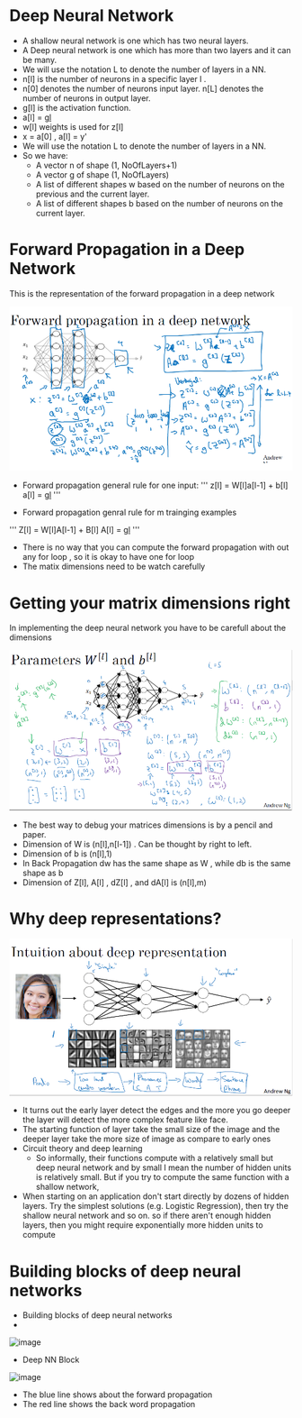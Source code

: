 # Deep Neural Network

- A shallow neural network is one which has two neural layers.
- A Deep neural network is one which has more than two layers and it can be many.
- We will use the notation L to denote the number of layers in a NN.
- n[l] is the number of neurons in a specific layer l .
- n[0] denotes the number of neurons input layer. n[L] denotes the number of neurons in output layer.
- g[l] is the activation function.
- a[l] = g[l](z[l])
- w[l] weights is used for z[l]
- x = a[0] , a[l] = y'
- We will use the notation L to denote the number of layers in a NN.
- So we have:
  - A vector n of shape (1, NoOfLayers+1)
  - A vector g of shape (1, NoOfLayers)
  - A list of different shapes w based on the number of neurons on the previous and the current layer.
  - A list of different shapes b based on the number of neurons on the current layer.
  
  
  
 # Forward Propagation in a Deep Network
 
 This is the representation of the forward propagation in a deep network
 
 ![FP](https://github.com/106AbdulBasit/Deep-learning-Notes-Interview-Questions--CS-Standford230-Andrew-Ng-Kian-Katanforoosh/blob/main/Images/week4/forward%20propagation.PNG)
 
 - Forward propagation general rule for one input:
 '''
 z[l] = W[l]a[l-1] + b[l]
a[l] = g[l](a[l])
 '''
 
 - Forward propagation genral rule for m trainging examples
 
 '''
 Z[l] = W[l]A[l-1] + B[l]
  A[l] = g[l](A[l])
 '''
 
 - There is no way  that you can compute the forward propagation with out any for loop , so it is okay to have one for loop
 - The matix dimensions need to be watch carefully
 
 # Getting your matrix dimensions right
 
 In implementing the deep neural network you have to be carefull about the dimensions
 
 ![Dimension](https://raw.githubusercontent.com/106AbdulBasit/Deep-learning-Notes-Interview-Questions--CS-Standford230-Andrew-Ng-Kian-Katanforoosh/main/Images/week4/Dimesnions.PNG)
 
 - The best way to debug your matrices dimensions is by a pencil and paper.
 - Dimension of W is (n[l],n[l-1]) . Can be thought by right to left.
 - Dimension of b is (n[l],1)
 - In Back Propagation dw has the same shape as W , while db is the same shape as b
 - Dimension of Z[l], A[l] , dZ[l] , and dA[l] is (n[l],m)
 
 # Why deep representations?
 
 ![Dep Represesntation](https://raw.githubusercontent.com/106AbdulBasit/Deep-learning-Notes-Interview-Questions--CS-Standford230-Andrew-Ng-Kian-Katanforoosh/main/Images/week4/deep%20representation.PNG)
 
 - It turns out the early layer detect the edges  and the more you go deeper the layer will detect the more complex feature like face.
 - The starting function of layer take the small size of the image and the deeper layer take the more size of image as compare to early ones
 - Circuit theory and deep learning
    -  So informally, their functions compute with a relatively small but deep neural network and by small I mean the number of hidden units is relatively small. 
    But if you try to compute the same function with a shallow network, 
 - When starting on an application don't start directly by dozens of hidden layers. Try the simplest solutions (e.g. Logistic
Regression), then try the shallow neural network and so on.
    so if there aren't enough hidden layers, then you might require exponentially more hidden units to compute
    
    
   
# Building blocks of deep neural networks

- Building blocks of deep neural networks
- 
![image](https://user-images.githubusercontent.com/36159918/190650935-1d028b1a-8512-48a4-8d64-09b2349e167e.png)

- Deep NN Block

![image](https://user-images.githubusercontent.com/36159918/190654086-2407694f-f5b5-4466-ad58-61dda09415ba.png)


- The blue line shows about the forward propagation
- The red line shows the back word propagation




